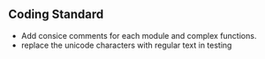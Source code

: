## Coding Standard

- Add consice comments for each module and complex functions.
- replace the unicode characters with regular text in testing